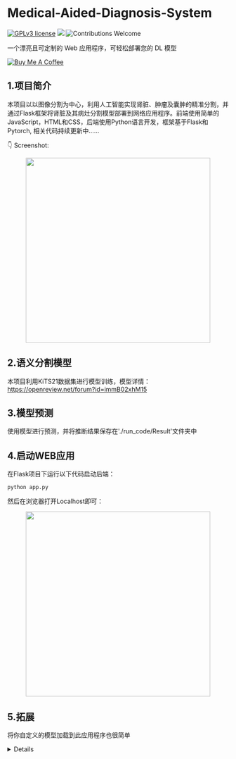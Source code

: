 # Medical-Aided-Diagnosis-System

[![GPLv3 license](https://img.shields.io/badge/License-GPLv3-blue.svg)](http://perso.crans.org/besson/LICENSE.html)
[![](https://img.shields.io/badge/python-3.5%2B-green.svg)]()
![Contributions Welcome](https://img.shields.io/badge/contributions-welcome-brightgreen.svg?style=flat)

一个漂亮且可定制的 Web 应用程序，可轻松部署您的 DL 模型 

<a href="https://www.buymeacoffee.com/fing" target="_blank"><img src="https://www.buymeacoffee.com/assets/img/custom_images/yellow_img.png" alt="Buy Me A Coffee"></a>

## 1.项目简介
本项目以以图像分割为中心，利用人工智能实现肾脏、肿瘤及囊肿的精准分割，并通过Flask框架将肾脏及其病灶分割模型部署到网络应用程序。前端使用简单的JavaScript，HTML和CSS，后端使用Python语言开发，框架基于Flask和Pytorch, 相关代码持续更新中......

:point_down: Screenshot:


<p align="center">
  <img src="https://raw.githubusercontent.com/chuyi00123/Medical-Aided-Diagnosis-System/master/dfbec2cab597e4e3cefe99f10255e4b.png" height="420px" alt="">
</p>

## 2.语义分割模型
本项目利用KiTS21数据集进行模型训练，模型详情：https://openreview.net/forum?id=immB02xhM15

## 3.模型预测
使用模型进行预测，并将推断结果保存在'./run_code/Result'文件夹中

## 4.启动WEB应用
在Flask项目下运行以下代码启动后端：
```
python app.py
```
然后在浏览器打开Localhost即可：

<p align="center">
  <img src="https://raw.githubusercontent.com/chuyi00123/Medical-Aided-Diagnosis-System/master/dfbec2cab597e4e3cefe99f10255e4b.png" height="420px" alt="">
</p>

## 5.拓展
将你自定义的模型加载到此应用程序也很简单


<details>
 <summary>Details</summary>

### 使用自定义模型
将训练好的模型放入'run_code'文件夹，然后书写属于自己的推断代码

检查app.py中与模型推测有关的代码是否需要修改
  
### 界面修改
修改templates和static目录中的文件
用于UI的index.html和用于所有行为的main.js
  

